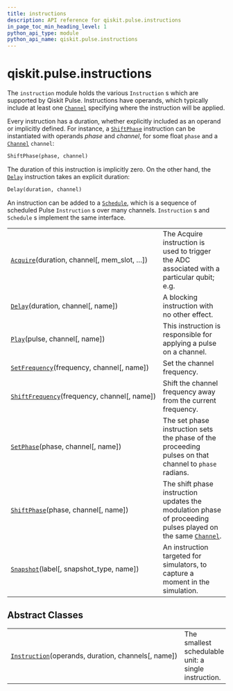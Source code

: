 ```yaml
---
title: instructions
description: API reference for qiskit.pulse.instructions
in_page_toc_min_heading_level: 1
python_api_type: module
python_api_name: qiskit.pulse.instructions
---
```


<span id="module-qiskit.pulse.instructions" />

<span id="qiskit-pulse-instructions" />

# qiskit.pulse.instructions

The `instruction` module holds the various `Instruction` s which are supported by Qiskit Pulse. Instructions have operands, which typically include at least one [`Channel`](qiskit.pulse.channels#Channel "qiskit.pulse.channels.Channel") specifying where the instruction will be applied.

Every instruction has a duration, whether explicitly included as an operand or implicitly defined. For instance, a [`ShiftPhase`](qiskit.pulse.instructions.ShiftPhase#qiskit.pulse.instructions.ShiftPhase "qiskit.pulse.instructions.ShiftPhase") instruction can be instantiated with operands *phase* and *channel*, for some float `phase` and a [`Channel`](qiskit.pulse.channels#Channel "qiskit.pulse.channels.Channel") `channel`:

```python
ShiftPhase(phase, channel)
```

The duration of this instruction is implicitly zero. On the other hand, the [`Delay`](qiskit.pulse.instructions.Delay#qiskit.pulse.instructions.Delay "qiskit.pulse.instructions.Delay") instruction takes an explicit duration:

```python
Delay(duration, channel)
```

An instruction can be added to a [`Schedule`](qiskit.pulse.Schedule#qiskit.pulse.Schedule "qiskit.pulse.Schedule"), which is a sequence of scheduled Pulse `Instruction` s over many channels. `Instruction` s and `Schedule` s implement the same interface.

|                                                                                                                                                                               |                                                                                                                                                                              |
| ----------------------------------------------------------------------------------------------------------------------------------------------------------------------------- | ---------------------------------------------------------------------------------------------------------------------------------------------------------------------------- |
| [`Acquire`](qiskit.pulse.instructions.Acquire#qiskit.pulse.instructions.Acquire "qiskit.pulse.instructions.Acquire")(duration, channel\[, mem\_slot, …])                      | The Acquire instruction is used to trigger the ADC associated with a particular qubit; e.g.                                                                                  |
| [`Delay`](qiskit.pulse.instructions.Delay#qiskit.pulse.instructions.Delay "qiskit.pulse.instructions.Delay")(duration, channel\[, name])                                      | A blocking instruction with no other effect.                                                                                                                                 |
| [`Play`](qiskit.pulse.instructions.Play#qiskit.pulse.instructions.Play "qiskit.pulse.instructions.Play")(pulse, channel\[, name])                                             | This instruction is responsible for applying a pulse on a channel.                                                                                                           |
| [`SetFrequency`](qiskit.pulse.instructions.SetFrequency#qiskit.pulse.instructions.SetFrequency "qiskit.pulse.instructions.SetFrequency")(frequency, channel\[, name])         | Set the channel frequency.                                                                                                                                                   |
| [`ShiftFrequency`](qiskit.pulse.instructions.ShiftFrequency#qiskit.pulse.instructions.ShiftFrequency "qiskit.pulse.instructions.ShiftFrequency")(frequency, channel\[, name]) | Shift the channel frequency away from the current frequency.                                                                                                                 |
| [`SetPhase`](qiskit.pulse.instructions.SetPhase#qiskit.pulse.instructions.SetPhase "qiskit.pulse.instructions.SetPhase")(phase, channel\[, name])                             | The set phase instruction sets the phase of the proceeding pulses on that channel to `phase` radians.                                                                        |
| [`ShiftPhase`](qiskit.pulse.instructions.ShiftPhase#qiskit.pulse.instructions.ShiftPhase "qiskit.pulse.instructions.ShiftPhase")(phase, channel\[, name])                     | The shift phase instruction updates the modulation phase of proceeding pulses played on the same [`Channel`](qiskit.pulse.channels#Channel "qiskit.pulse.channels.Channel"). |
| [`Snapshot`](qiskit.pulse.instructions.Snapshot#qiskit.pulse.instructions.Snapshot "qiskit.pulse.instructions.Snapshot")(label\[, snapshot\_type, name])                      | An instruction targeted for simulators, to capture a moment in the simulation.                                                                                               |

## Abstract Classes

|                                                                                                                                                                             |                                                      |
| --------------------------------------------------------------------------------------------------------------------------------------------------------------------------- | ---------------------------------------------------- |
| [`Instruction`](qiskit.pulse.instructions.Instruction#qiskit.pulse.instructions.Instruction "qiskit.pulse.instructions.Instruction")(operands, duration, channels\[, name]) | The smallest schedulable unit: a single instruction. |

